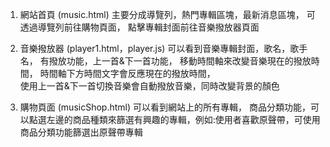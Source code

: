 1. 網站首頁 (music.html)
    主要分成導覽列，熱門專輯區塊，最新消息區塊，
    可透過導覽列前往購物頁面，
    點擊專輯封面前往音樂撥放器頁面

2. 音樂撥放器 (player1.html，player.js)
    可以看到音樂專輯封面，歌名，歌手名，
    有撥放功能，上一首&下一首功能，
    移動時間軸來改變音樂現在的撥放時間，
    時間軸下方時間文字會反應現在的撥放時間，   
    使用上一首&下一首切換音樂會自動撥放音樂，同時改變背景的顏色
       
4. 購物頁面 (musicShop.html)
   可以看到網站上的所有專輯，
   商品分類功能，可以點選左邊的商品種類來篩選有興趣的專輯，例如:使用者喜歡原聲帶，可使用商品分類功能篩選出原聲帶專輯
